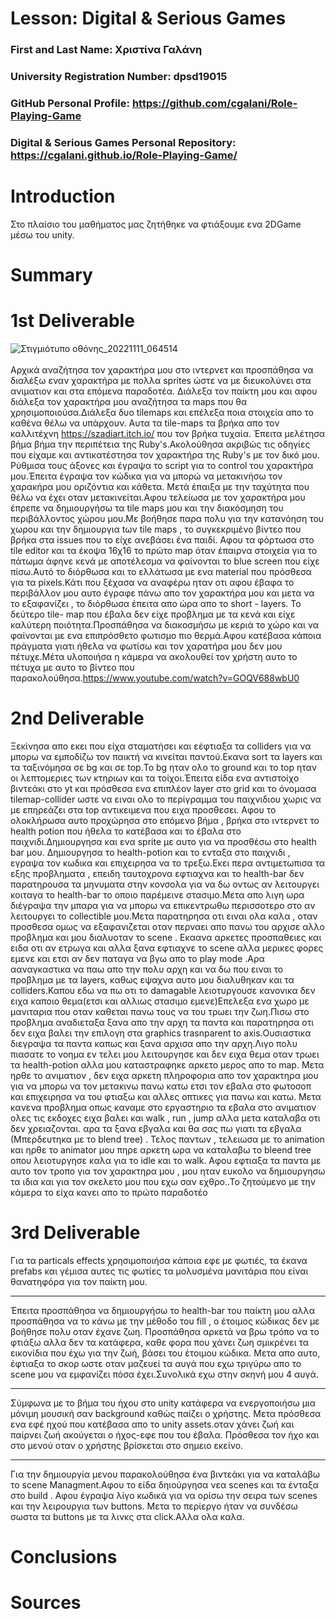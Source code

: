 # Lesson: Digital & Serious Games

### First and Last Name: Χριστίνα Γαλάνη
### University Registration Number: dpsd19015
### GitHub Personal Profile: https://github.com/cgalani/Role-Playing-Game
### Digital & Serious Games Personal Repository: https://cgalani.github.io/Role-Playing-Game/

# Introduction

Στο πλαίσιο του μαθήματος μας ζητήθηκε να φτιάξουμε ενα 2DGame μέσω του unity. 

# Summary


# 1st Deliverable

![Στιγμιότυπο οθόνης_20221111_064514](https://user-images.githubusercontent.com/101428984/201389532-f3b6935e-5567-4ffb-900e-998ddcfd56f1.png) <br> <br>
Αρχικά αναζήτησα τον χαρακτήρα μου στο ιντερνετ και προσπάθησα να διαλέξω εναν χαρακτήρα με πολλα sprites ώστε να με διευκολύνει στα ανιματιον και στα επόμενα παραδοτέα. Διάλεξα τον παίκτη μου 
και αφου διάλεξα τον χαρακτήρα μου αναζήτησα τα maps που θα χρησιμοποιούσα.Διάλεξα δυο tilemaps και επέλεξα ποια στοιχεία απο το καθένα θέλω να υπάρχουν. Αυτα τα tile-maps τα βρήκα απο τον καλλιτέχνη https://szadiart.itch.io/ που τον βρήκα τυχαία. Έπειτα μελέτησα βήμα βήμα την περιπέτεια της Ruby's.Ακολούθησα ακριβώς τις οδηγίες που είχαμε και αντικατέστησα τον χαρακτήρα της Ruby's με τον δικό μου. Ρύθμισα τους άξονες και έγραψα το script για το control του χαρακτήρα μου.Έπειτα έγραψα τον κώδικα για να μπορώ να μετακινήσω τον χαρακήρα μου οριζόντια και κάθετα. Μετά έπαιξα με την ταχύτητα που θέλω να έχει οταν μετακινείται.Αφου τελείωσα με τον χαρακτήρα μου έπρεπε να δημιουργήσω τα tile maps μου και την διακόσμηση του περιβάλλοντος χώρου μου.Με βοήθησε παρα πολυ για την κατανόηση του χωρου και την δημιουργια tων tile maps
, το συγκεκριμένο βίντεο που βρήκα στα issues που το είχε ανεβάσει ένα παιδί. Αφου τα φόρτωσα στο tile editor και τα έκοψα 16χ16 το πρώτο map όταν έπαιρνα στοιχεία για το πάτωμα άφηνε κενά με αποτέλεσμα να φαίνονται το blue screen που είχε πίσω.Αυτό το διόρθωσα και το ελλάτωσα με ενα material που πρόσθεσα για τα pixels.Κάτι που ξέχασα να αναφέρω ηταν οτι αφου έβαφα το περιβάλλον μου αυτο έγραφε πάνω απο τον χαρακτήρα μου και μετα να το εξαφανίζει , το διόρθωσα έπειτα απο ώρα απο το short - layers. To δεύτερο tile- map που έβαλα δεν είχε προβλημα με τα κενά και είχε καλύτερη ποιότητα.Προσπάθησα να διακοσμήσω με κεριά το χώρο και να φαίνονται με ενα επιπρόσθετο φωτισμο πιο θερμά.Αφου κατέβασα κάποια πράγματα γιατι ήθελα να φωτίσω και τον χαρατήρα μου δεν μου πέτυχε.Μέτα υλοποιήσα η κάμερα να ακολουθεί τον χρήστη αυτο το πέτυχα με αυτο το βίντεο που παρακολούθησα.https://www.youtube.com/watch?v=GOQV688wbU0 

# 2nd Deliverable
Ξεκίνησα απο εκει που είχα σταματήσει και εέφτιαξα τα colliders για να μπορω να εμποδίζω τον παικτή να κινείται παντού.Εκανα sort τα layers και τα ταξινόμησα σε bg και σε top.Το bg ηταν ολο το ground και το top ηταν οι λεπτομεριες των κτηριων και τα τοίχοι.Έπειτα είδα ενα αντιστοίχο βιντεάκι στο yt και πρόσθεσα ενα επιπλέον layer στο grid και το όνομασα tilemap-collider ωστε να ειναι ολο το περίγραμμα του παιχνιδιου χωρις να με επηρεάζει στα top αντικειμενα που ειχα προσθεσει. 
Αφου το ολοκλήρωσα αυτο προχώρησα στο επόμενο βήμα , βρήκα στο ιντερνετ το health potion που ήθελα το κατέβασα και το έβαλα στο παιχνιδι.Δημιουργησα και ενα sprite με αυτο για να προσθέσω στο health bar μου. Δημιουργησα τo health-potion και το ενταξα στο παιχνιδι , εγραψα τον κωδικα και επιχειρησα να το τρεξω.Εκει περα αντιμετωπισα τα εξης προβληματα , επειδη ταυτοχρονα εφτιαχνα και το health-bar δεν παρατηρουσα τα μηνυματα στην κονσολα για να δω οντως αν λειτουργει κοιταγα το health-bar το οποιο παρέμεινε στασιμο.Μετα απο λιγη ωρα διέγραψα την μπαρα για να μπορω να επικεντρωθω περισσοτερο στο αν λειτουργει το collectible μου.Μετα παρατηρησα οτι ειναι ολα καλα , οταν προσθεσα ομως να εξαφανιζεται οταν περναει απο πανω του αρχισε αλλο προβλημα και μου διαλυοταν το scene . Εκαανα αρκετες προσπαθειες και ειδα οτι αν ετρωγα και αλλα ξανα εφτιαχνε το scene αλλα μερικες φορες εμενε και ετσι αν δεν παταγα να βγω απο το play mode .Αρα ααναγκαστικα να παω απο την πολυ αρχη και να δω που ειναι το προβλημα με τα layers, καθως εψαχνα αυτο μου διαλυθηκαν και τα colliders.Καπου εδω να πω οτι το damagable λειοτυργουσε κανονικα δεν ειχα καποιο θεμα(ετσι και αλλιως στασιμο εμενε)Επελεξα ενα χωρο με μανιταρια που οταν καθεται πανω τους να του τρωει την ζωη.Πισω στο προβλημα αναδιεταξα ξανα απο την αρχη τα παντα και παρατηρησα οτι δεν ειχα βαλει την επιλογη στα graphics trasnparent to axis.Ουσιαστικα διεγραψα τα παντα καπως και ξανα αρχισα απο την αρχη.Λιγο πολυ πιασατε το νοημα εν τελει μου λειτουργησε και δεν ειχα θεμα οταν τρωει τα health-potion αλλα μου καταστραφηκε αρκετο μερος απο το map. 
Μετα ηρθε το ανιματιον , δεν ειχα αρκετη πληροφορια απο τον χαρακτηρα μου για να μπορω να τον μετακινω πανω κατω ετσι τον εβαλα στο φωτοσοπ και επιχειρησα να του φτιαξω και αλλες οπτικες για πανω και κατω. Μετα κανενα προβλημα οπως καναμε στο εργαστηριο τα εβαλα στο ανιματιον ολες τις εκδοχες ειχα βαλει και walk , run , jump αλλα μετα καταλαβα οτι δεν χρειαζονται. αρα τα ξανα εβγαλα και θα σας πω γιατι τα εβγαλα (Μπερδευτηκα με το blend tree) . Τελος παντων , τελειωσα με το animation και ηρθε το animator μου πηρε αρκετη ωρα να καταλαβω το bleend tree οπου λειοτυργησε καλα για το idle και το walk. Αφου εφτιαξα τα παντα με αυτο τον τροπο για τον χαρακτηρα μου , μου ηταν ευκολο να δημιουργησω τα ιδια και για τον σκελετο μου που εχω σαν εχθρο..Το ζητούμενο με την κάμερα το είχα κανει απο το πρώτο παραδοτέο 


# 3rd Deliverable 
Για τα particals effects χρησιμοποιήσα κάποια εφε με φωτιές, τα έκανα prefabs και γέμισα αυτες τις φωτίες τα μολυσμένα μανιτάρια που είναι θανατηφόρα για τον παίκτη μου.
____________________________________________________________________________________________________________________________________________________________
Έπειτα προσπάθησα να δημιουργήσω το health-bar του παίκτη μου αλλα προσπάθησα να το κάνω με την μέθοδο του fill , o έτοιμος κώδικας δεν με βοήθησε πολυ οταν έχανε ζωη. Προσπάθησα αρκετά να βρω τρόπο να το φτιάξω αλλα δεν τα κατάφερα, καθε φορα που χάνει ζωη σμικρένει τα εικονίδια που έχω για την ζωή, βάσει του έτοιμου κώδικα.
Μετα απο αυτο, έφτιαξα το σκορ ωστε οταν μαζευεί τα αυγά που εχω τριγύρω απο το scene μου να εμφανίζει πόσα έχει.Συνολικά εχω στην σκηνή μου 4 αυγά.
____________________________________________________________________________________________________________________________________________________________
Σύμφωνα με το βήμα του ήχου στο unity κατάφερα να ενεργοποιήσω μια μόνιμη μουσική σαν background καθώς παίζει ο χρήστης. Μετα πρόσθεσα ενα εφέ ηχού που κατέβασα απο το unity assets.οταν χάνει ζωή και παίρνει ζωή ακούγεται ο ήχος-εφε που του έβαλα.
Πρόσθεσα τον ήχο και στο μενού οταν ο χρήστης βρίσκεται στο σημειο εκείνο.
___________________________________________________________________________________________________________________________________________________________
Για την δημιουργία μενου παρακολούθησα ένα βιντεάκι για να καταλάβω το scene Managment.Αφου το είδα δηιούργησα νεα scenes και τα ένταξα στο build . Αφου έγραψα λίγο κωδικά για να ορίσω την σειρα των scenes και την λειρουργια των buttons. Μετα το περίεργο ήταν να συνδέσω σωστα τα buttons με τα λινκς στα click.Αλλα ολα καλα.





# Conclusions


# Sources
